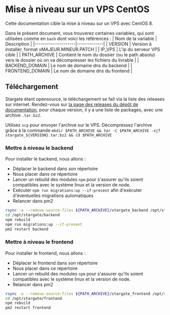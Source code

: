 # Mise à niveau sur un VPS CentOS

Cette documentation cible la mise à niveau sur un VPS avec CentOS 8.

Dans le présent document, vous trouverez certaines variables, qui sont utilisées comme en `bash` dont voici les références :
| Nom de la variable | Description |
|--------------------|-------------|
|     VERSION        | Version à installer, format vMAJEUR.MINEUR.PATCH |
| IP_VPS | L'ip du serveur VPS cible |
| PATH_ARCHIVE | Contient le nom du dossier (ou le path absolu) vers le dossier où on va décompresser les fichiers du livrable |
| BACKEND_DOMAIN | Le nom de domaine dns du backend |
| FRONTEND_DOMAIN | Le nom de domaine dns du frontend |

## Téléchargement

Stargate étant opensource, le téléchargement se fait via la liste des releases sur internet.
Rendez-vous sur [la page des releases du dépôt de documentation](https://gitlab.com/fabnum-minarm/stargate/docs/-/releases), pour chaque version, il y a une liste de packages, avec une archive `.tar.bz2`.

Utilisez `scp` pour envoyer l'archive sur le VPS.
Décompressez l'archive grâce à la commande `mkdir $PATH_ARCHIVE && tar -C $PATH_ARCHIVE -xjf stargate_${VERSION}.tar.bz2 && cd $PATH_ARCHIVE`

### Mettre à niveau le backend

Pour installer le backend, nous allons :
* Déplacer le backend dans son répertoire
* Nous placer dans ce répertoire
* Lancer un rebuild des modules `npm` pour s'assurer qu'ils soient compatibles avec le système linux et la version de node.
* Exécuter `npm run migrations:up --if-present` afin d'exécuter d'éventuelles migrations automatiques
* Relancer dans pm2

```bash
rsync -a --remove-source-files ${PATH_ARCHIVE}/stargate_backend /opt/stargate/backend
cd /opt/stargate/backend
npm rebuild
npm run migrations:up --if-present
pm2 restart backend
```

### Mettre à niveau le frontend

Pour installer le frontend, nous allons :
* Déplacer le frontend dans son répertoire
* Nous placer dans ce répertoire
* Lancer un rebuild des modules `npm` pour s'assurer qu'ils soient compatibles avec le système linux et la version de node.
* Relancer dans pm2

```bash
rsync -a --remove-source-files ${PATH_ARCHIVE}/stargate_frontend /opt/stargate/frontend
cd /opt/stargate/frontend
npm rebuild
pm2 restart frontend
```
